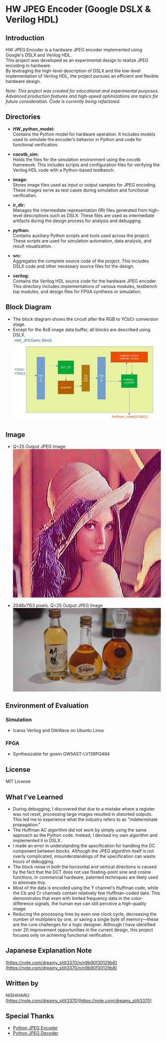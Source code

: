# HW JPEG Encoder (Google DSLX & Verilog HDL)

## Introduction

HW JPEG Encoder is a hardware JPEG encoder implemented using Google's DSLX and Verilog HDL.  
This project was developed as an experimental design to realize JPEG encoding in hardware.  
By leveraging the high-level description of DSLX and the low-level implementation of Verilog HDL, the project pursues an efficient and flexible hardware design.

*Note: This project was created for educational and experimental purposes. Advanced production features and high-speed optimizations are topics for future consideration. Code is currently being refactored.*

## Directories

- **HW_python_model:**  
  Contains the Python model for hardware operation. It includes models used to simulate the encoder’s behavior in Python and code for functional verification.

- **cocotb_sim:**  
  Holds the files for the simulation environment using the cocotb framework. This includes scripts and configuration files for verifying the Verilog HDL code with a Python-based testbench.

- **image:**  
  Stores image files used as input or output samples for JPEG encoding. These images serve as test cases during simulation and functional verification.

- **ir_dir:**  
  Manages the intermediate representation (IR) files generated from high-level descriptions such as DSLX. These files are used as intermediate artifacts during the design process for analysis and debugging.

- **python:**  
  Contains auxiliary Python scripts and tools used across the project. These scripts are used for simulation automation, data analysis, and result visualization.

- **src:**  
  Aggregates the complete source code of the project. This includes DSLX code and other necessary source files for the design.

- **verilog:**  
  Contains the Verilog HDL source code for the hardware JPEG encoder. This directory includes implementations of various modules, testbench top modules, and design files for FPGA synthesis or simulation.

## Block Diagram

- The block diagram shows the circuit after the RGB to YCbCr conversion stage.
- Except for the 8x8 image data buffer, all blocks are described using DSLX.  
![Block Diagram](image/HW_JPEGenc_block.jpg "Block Diagram")

## Image

- Q=25 Output JPEG Image <br>
![Sample Image](image/lena_q25_output.jpg "Output JPEG Image")

- 2048x1153 pixels. Q=25 Output JPEG Image <br>
![Sample Image](image/BOTTOLE_q25_Large.jpg "Output JPEG Image")

## Environment of Evaluation

### Simulation

- Icarus Verilog and GtkWave on Ubuntu Linux

### FPGA

- Synthesizable for gowin GW5AST-LV138PG484

## License

MIT License

## What I’ve Learned

- During debugging, I discovered that due to a mistake where a register was not reset, processing large images resulted in distorted outputs. This led me to experience what the industry refers to as "indeterminate propagation."
- The Huffman AC algorithm did not work by simply using the same approach as the Python code. Instead, I devised my own algorithm and implemented it in DSLX.
- I made an error in understanding the specification for handling the DC component between blocks. Although the JPEG algorithm itself is not overly complicated, misunderstandings of the specification can waste hours of debugging.
- The block noise in both the horizontal and vertical directions is caused by the fact that the DCT does not use floating-point sine and cosine functions. In commercial hardware, patented techniques are likely used to eliminate this.
- Most of the data is encoded using the Y channel's Huffman code, while the Cb and Cr channels contain relatively few Huffman-coded data. This demonstrates that even with limited frequency data in the color-difference signals, the human eye can still perceive a high-quality image.
- Reducing the processing time by even one clock cycle, decreasing the number of multipliers by one, or saving a single byte of memory—these are the core challenges for a logic designer. Although I have identified over 20 improvement opportunities in the current design, this project focuses only on achieving functional verification.

## Japanese Explanation Note

[https://note.com/dreamy_stilt3370/n/n9b90f30129b8](https://note.com/dreamy_stilt3370/n/n9b90f30129b8)

## Written by

NISHIHARU  
[https://note.com/dreamy_stilt3370](https://note.com/dreamy_stilt3370)

## Special Thanks

- [Python JPEG Encoder](https://github.com/fangwei123456/python-jpeg-encoder)
- [Python JPEG Decoder](https://github.com/yohhoy/picojdec)
